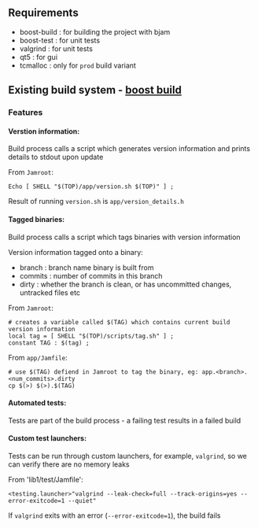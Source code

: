 ## Requirements

- boost-build : for building the project with bjam
- boost-test  : for unit tests
- valgrind    : for unit tests
- qt5         : for gui
- tcmalloc    : only for `prod` build variant

## Existing build system - [boost build](http://www.boost.org/build/)

### Features

#### Verstion information:

Build process calls a script which generates version information and prints details to stdout upon update

From `Jamroot`:

    Echo [ SHELL "$(TOP)/app/version.sh $(TOP)" ] ;

Result of running `version.sh` is `app/version_details.h`

#### Tagged binaries:

Build process calls a script which tags binaries with version information

Version information tagged onto a binary:

- branch  : branch name binary is built from
- commits : number of commits in this branch
- dirty   : whether the branch is clean, or has uncommitted changes, untracked files etc

From `Jamroot`:

    # creates a variable called $(TAG) which contains current build version information
    local tag = [ SHELL "$(TOP)/scripts/tag.sh" ] ;
    constant TAG : $(tag) ;

From `app/Jamfile`:

    # use $(TAG) defiend in Jamroot to tag the binary, eg: app.<branch>.<num_commits>.dirty
    cp $(>) $(>).$(TAG) 

#### Automated tests:

Tests are part of the build process - a failing test results in a failed build

#### Custom test launchers:

Tests can be run through custom launchers, for example, `valgrind`, so we can verify there are no memory leaks

From 'lib1/test/Jamfile':

    <testing.launcher>"valgrind --leak-check=full --track-origins=yes --error-exitcode=1 --quiet"

If `valgrind` exits with an error (`--error-exitcode=1`), the build fails